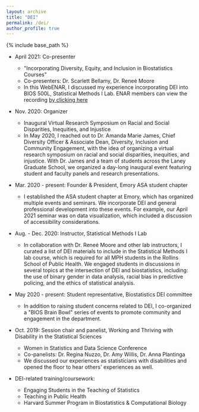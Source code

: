 ```yaml
---
layout: archive
title: "DEI"
permalink: /dei/
author_profile: true
---
```


{% include base_path %}

* April 2021: Co-presenter
  * "Incorporating Diversity, Equity, and Inclusion in Biostatistics Courses"
  * Co-presenters: Dr. Scarlett Bellamy, Dr. Reneé Moore
  * In this WebENAR, I discussed my experience incorporating DEI into BIOS 500L, Statistical Methods I Lab. ENAR members can view the recording [by clicking here](https://www.enar.org/education/past-webinars.cfm)

* Nov. 2020: Organizer
  * Inaugural Virtual Research Symposium on Racial and Social Disparities, Inequities, and Injustice
  * In May 2020, I reached out to Dr. Amanda Marie James, Chief Diversity Officer & Associate Dean, Diversity, Inclusion and Community Engagement, with the idea of organizing a virtual research symposium on racial and social disparities, inequities, and injustice. With Dr. James and a team of students across the Laney Graduate School, we organized a day-long inaugural event featuring student and faculty panels and research presentations.

* Mar. 2020 - present: Founder & President, Emory ASA student chapter
  * I established the ASA student chapter at Emory, which has organized multiple events and seminars. We incorporate DEI and general professional development into these events. For example, our April 2021 seminar was on data visualization, which included a discussion of accessibility considerations.

* Aug. - Dec. 2020: Instructor, Statistical Methods I Lab
  * In collaboration with Dr. Reneé Moore and other lab instructors, I curated a list of DEI materials to include in the Statistical Methods I lab course, which is required for all MPH students in the Rollins School of Public Health. We engaged students in discussions in several topics at the intersection of DEI and biostatistics, including: the use of binary gender in data analysis, racial bias in predictive policing, and the ethics of statistical analysis.

* May 2020 - present: Student representative, Biostatistics DEI committee
  * In addition to raising student concerns related to DEI, I co-organized a "BIOS Brain Bowl" series of events to promote community and engagement in the department.

* Oct. 2019: Session chair and panelist, Working and Thriving with Disability in the Statistical Sciences
  * Women in Statistics and Data Science Conference
  * Co-panelists: Dr. Regina Nuzzo, Dr. Amy Willis, Dr. Anna Plantinga
  * We discussed our experiences as statisticians with disabilities and opened the floor to hear others' experiences as well.

* DEI-related training/coursework:
  * Engaging Students in the Teaching of Statistics
  * Teaching in Public Health
  * Harvard Summer Program in Biostatistics & Computational Biology
